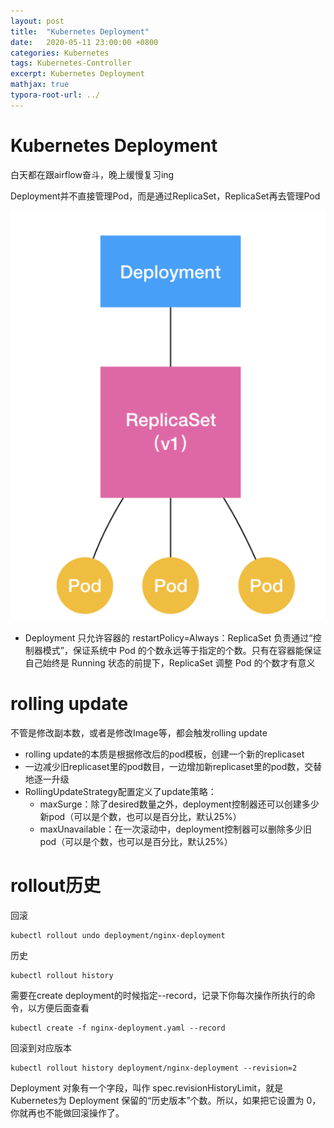 ```yaml
---
layout: post
title:  "Kubernetes Deployment"
date:   2020-05-11 23:00:00 +0800
categories: Kubernetes
tags: Kubernetes-Controller
excerpt: Kubernetes Deployment
mathjax: true
typora-root-url: ../
---
```


# Kubernetes Deployment

白天都在跟airflow奋斗，晚上缓慢复习ing

Deployment并不直接管理Pod，而是通过ReplicaSet，ReplicaSet再去管理Pod

![image-20200511215307224](/../assets/images/image-20200511215307224.png)

*  Deployment 只允许容器的 restartPolicy=Always：ReplicaSet 负责通过“控制器模式”，保证系统中 Pod 的个数永远等于指定的个数。只有在容器能保证自己始终是 Running 状态的前提下，ReplicaSet 调整 Pod 的个数才有意义

# rolling update

不管是修改副本数，或者是修改Image等，都会触发rolling update

* rolling update的本质是根据修改后的pod模板，创建一个新的replicaset
* 一边减少旧replicaset里的pod数目，一边增加新replicaset里的pod数，交替地逐一升级
* RollingUpdateStrategy配置定义了update策略：
  * maxSurge：除了desired数量之外，deployment控制器还可以创建多少新pod（可以是个数，也可以是百分比，默认25%）
  * maxUnavailable：在一次滚动中，deployment控制器可以删除多少旧pod（可以是个数，也可以是百分比，默认25%）

# rollout历史

回滚

```
kubectl rollout undo deployment/nginx-deployment
```

历史

```
kubectl rollout history
```

需要在create deployment的时候指定--record，记录下你每次操作所执行的命令，以方便后面查看

```
kubectl create -f nginx-deployment.yaml --record
```

回滚到对应版本

```
kubectl rollout history deployment/nginx-deployment --revision=2
```

Deployment 对象有一个字段，叫作 spec.revisionHistoryLimit，就是 Kubernetes为 Deployment 保留的“历史版本”个数。所以，如果把它设置为 0，你就再也不能做回滚操作了。